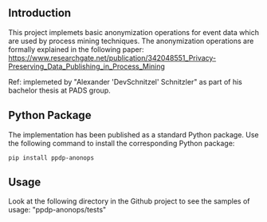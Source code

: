 ## Introduction
This project implemets basic anonymization operations for event data which are used by process mining techniques. The anonymization operations are formally explained in the following paper: https://www.researchgate.net/publication/342048551_Privacy-Preserving_Data_Publishing_in_Process_Mining

Ref: implemeted by "Alexander 'DevSchnitzel' Schnitzler" as part of his bachelor thesis at PADS group.
## Python Package
The implementation has been published as a standard Python package. Use the following command to install the corresponding Python package:

```shell
pip install ppdp-anonops
```

## Usage
Look at the following directory in the Github project to see the samples of usage: "ppdp-anonops/tests"